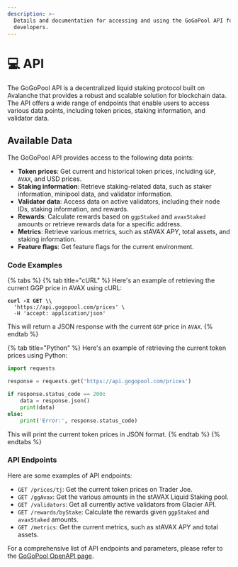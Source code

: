 ```yaml
---
description: >-
  Details and documentation for accessing and using the GoGoPool API for
  developers.
---
```


# 💻 API

The GoGoPool API is a decentralized liquid staking protocol built on Avalanche that provides a robust and scalable solution for blockchain data. The API offers a wide range of endpoints that enable users to access various data points, including token prices, staking information, and validator data.

## Available Data

The GoGoPool API provides access to the following data points:

* **Token prices**: Get current and historical token prices, including `GGP`, `AVAX`, and USD prices.
* **Staking information**: Retrieve staking-related data, such as staker information, minipool data, and validator information.
* **Validator data**: Access data on active validators, including their node IDs, staking information, and rewards.
* **Rewards**: Calculate rewards based on `ggpStaked` and `avaxStaked` amounts or retrieve rewards data for a specific address.
* **Metrics**: Retrieve various metrics, such as stAVAX APY, total assets, and staking information.
* **Feature flags**: Get feature flags for the current environment.

### Code Examples

{% tabs %}
{% tab title="cURL" %}
Here's an example of retrieving the current GGP price in AVAX using cURL:

<pre class="language-json"><code class="lang-json"><strong>curl -X GET \\
</strong>  'https://api.gogopool.com/prices' \
  -H 'accept: application/json'
</code></pre>

This will return a JSON response with the current `GGP` price in `AVAX`.
{% endtab %}

{% tab title="Python" %}
Here's an example of retrieving the current token prices using Python:

```python
import requests

response = requests.get('https://api.gogopool.com/prices')

if response.status_code == 200:
    data = response.json()
    print(data)
else:
    print('Error:', response.status_code)
```

This will print the current token prices in JSON format.
{% endtab %}
{% endtabs %}

### API Endpoints

Here are some examples of API endpoints:

* `GET /prices/tj`: Get the current token prices on Trader Joe.
* `GET /ggAvax`: Get the various amounts in the stAVAX Liquid Staking pool.
* `GET /validators`: Get all currently active validators from Glacier API.
* `GET /rewards/byStake`: Calculate the rewards given `ggpStaked` and `avaxStaked` amounts.
* `GET /metrics`: Get the current metrics, such as stAVAX APY and total assets.

For a comprehensive list of API endpoints and parameters, please refer to the [GoGoPool OpenAPI page](https://api.gogopool.com).
